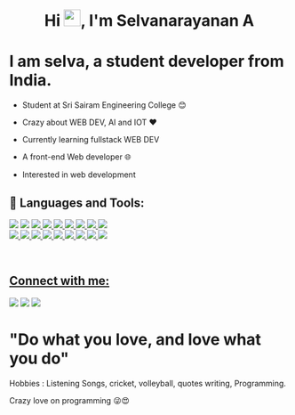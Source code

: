 <h1 align="center">Hi <img src="https://raw.githubusercontent.com/MartinHeinz/MartinHeinz/master/wave.gif" width="30px">, I'm Selvanarayanan A</h1>

# I am selva, a student developer from India.

* Student at Sri Sairam Engineering College 😊  

* Crazy about WEB DEV, AI and IOT ❤️

* Currently learning fullstack WEB DEV

* A front-end Web developer 🌐

* Interested in web development
## 🚀 Languages and Tools:

<p align="left"> 
    <img src="https://img.icons8.com/color/48/000000/html-5.png"/> </a> 
    <img src="https://img.icons8.com/color/48/000000/css3.png"/> </a> 
    <a href="https://developer.mozilla.org/en-US/docs/Web/JavaScript" target="_blank"> <img src="https://img.icons8.com/color/48/000000/javascript.png"/> </a> 
    <a href="https://www.java.com" target="_blank"> <img src="https://img.icons8.com/color/48/000000/java-coffee-cup-logo.png"/> </a>
    <a href="https://getbootstrap.com" target="_blank"> <img src="https://img.icons8.com/color/48/000000/bootstrap.png"/> </a> 
    <a href="https://www.python.org" target="_blank"> <img src="https://img.icons8.com/color/48/000000/python.png"/> </a> 
    <a href="https://git-scm.com/" target="_blank"> <img src="https://img.icons8.com/color/48/000000/git.png"/> </a> 
    <a href="https://www.djangoproject.com/" target="_blank"><img src="https://img.icons8.com/color/48/000000/django.png"/>
    <img src="https://img.icons8.com/color/48/000000/c-plus-plus-logo.png"/>
    </br>
    <img src="https://img.icons8.com/color/48/000000/c-programming.png"/>
    <img src="https://img.icons8.com/fluent/48/000000/visual-studio-code-2019.png"/>
    <img src="https://img.icons8.com/fluent/48/26e07f/android-os.png"/>
    <img src="https://img.icons8.com/color/48/php.png"/>
    <img src="https://img.icons8.com/color/48/000000/sql.png"/>
    <a href="https://www.figma.com/" target="_blank"><img src="https://img.icons8.com/color/48/000000/figma--v1.png"/>
    <img src="https://img.icons8.com/ios-filled/50/000000/jquery.png"/>
    <img src="https://img.icons8.com/color/48/000000/adobe-photoshop--v1.png"/>
    <img src="https://img.icons8.com/color/48/000000/tensorflow.png"/>
    
    
</p>
<br/>

## Connect with me:
<p align="left">

<a href = "https://www.linkedin.com/in/selva-narayanan-707aa220a"><img src="https://img.icons8.com/fluent/48/000000/linkedin.png"/></a>
<a href = "https://twitter.com/SelvaNa45259083?t=0PZ6xr59kvd8F19FdQ_A7Q&s=09"><img src="https://img.icons8.com/fluent/48/000000/twitter.png"/></a>
<a href = "https://instagram.com/selva._a_?utm_medium=copy_link"><img src="https://img.icons8.com/fluent/48/000000/instagram-new.png"/></a>

</p>

# "Do what you love, and love what you do"

   Hobbies : Listening Songs, cricket, volleyball, quotes writing, Programming.

   Crazy love on programming 😜😍

